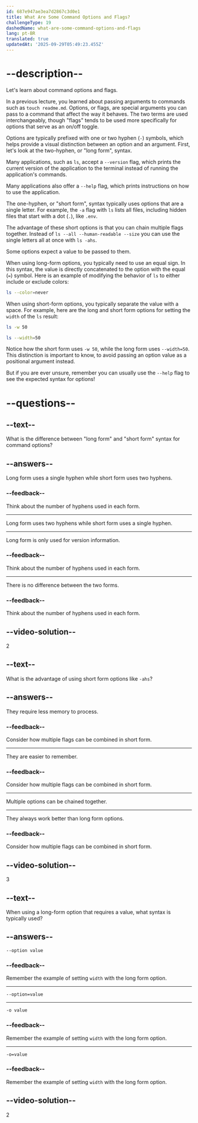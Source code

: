 ```yaml
---
id: 687e947ae3ea7d2867c3d0e1
title: What Are Some Command Options and Flags?
challengeType: 19
dashedName: what-are-some-command-options-and-flags
lang: pt-BR
translated: true
updatedAt: '2025-09-29T05:49:23.455Z'
---
```


# --description--

Let's learn about command options and flags.

In a previous lecture, you learned about passing arguments to commands such as `touch readme.md`. Options, or flags, are special arguments you can pass to a command that affect the way it behaves. The two terms are used interchangeably, though "flags" tends to be used more specifically for options that serve as an on/off toggle.

Options are typically prefixed with one or two hyphen (`-`) symbols, which helps provide a visual distinction between an option and an argument. First, let's look at the two-hyphen, or "long form", syntax.

Many applications, such as `ls`, accept a `--version` flag, which prints the current version of the application to the terminal instead of running the application's commands.

Many applications also offer a `--help` flag, which prints instructions on how to use the application.

The one-hyphen, or "short form", syntax typically uses options that are a single letter. For example, the `-a` flag with `ls` lists all files, including hidden files that start with a dot (`.`), like `.env`.

The advantage of these short options is that you can chain multiple flags together. Instead of `ls --all --human-readable --size` you can use the single letters all at once with `ls -ahs`.

Some options expect a value to be passed to them.

When using long-form options, you typically need to use an equal sign. In this syntax, the value is directly concatenated to the option with the equal (`=`) symbol. Here is an example of modifying the behavior of `ls` to either include or exclude colors:

```bash
ls --color=never
```

When using short-form options, you typically separate the value with a space. For example, here are the long and short form options for setting the `width` of the `ls` result:

```bash
ls -w 50
```

```bash
ls --width=50
```

Notice how the short form uses `-w 50`, while the long form uses `--width=50`. This distinction is important to know, to avoid passing an option value as a positional argument instead.

But if you are ever unsure, remember you can usually use the `--help` flag to see the expected syntax for options!

# --questions--

## --text--

What is the difference between "long form" and "short form" syntax for command options?

## --answers--

Long form uses a single hyphen while short form uses two hyphens.

### --feedback--

Think about the number of hyphens used in each form.

---

Long form uses two hyphens while short form uses a single hyphen.

---

Long form is only used for version information.

### --feedback--

Think about the number of hyphens used in each form.

---

There is no difference between the two forms.

### --feedback--

Think about the number of hyphens used in each form.

## --video-solution--

2

## --text--

What is the advantage of using short form options like `-ahs`?

## --answers--

They require less memory to process.

### --feedback--

Consider how multiple flags can be combined in short form.

---

They are easier to remember.

### --feedback--

Consider how multiple flags can be combined in short form.

---

Multiple options can be chained together.

---

They always work better than long form options.

### --feedback--

Consider how multiple flags can be combined in short form.

## --video-solution--

3

## --text--

When using a long-form option that requires a value, what syntax is typically used?

## --answers--

`--option value`

### --feedback--

Remember the example of setting `width` with the long form option.

---

`--option=value`

---

`-o value`

### --feedback--

Remember the example of setting `width` with the long form option.

---

`-o=value`

### --feedback--

Remember the example of setting `width` with the long form option.

## --video-solution--

2
